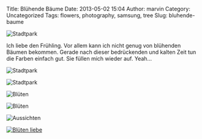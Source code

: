 Title: Blühende Bäume
Date: 2013-05-02 15:04
Author: marvin
Category: Uncategorized
Tags: flowers, photography, samsung, tree
Slug: bluhende-baume

![Stadtpark]({filename}/images/8699399920_a89be3586d_b.jpg)

Ich liebe den Frühling. Vor allem kann ich nicht genug von blühenden
Bäumen bekommen. Gerade nach dieser bedrückenden und kalten Zeit tun die
Farben einfach gut. Sie füllen mich wieder auf. Yeah...

![Stadtpark]({filename}/images/8698663000_bff1e1b89e_b.jpg)

![Stadtpark]({filename}/images/8698659898_4a5d6b203f_b.jpg)

![Blüten]({filename}/images/8688215323_9efefe3d49_b.jpg)

![Blüten]({filename}/images/8688207281_82535ef3ba_b.jpg)

![Aussichten]({filename}/images/8678383158_420c29be0c_b.jpg)

[![Blüten
liebe](https://farm9.staticflickr.com/8401/8678021964_8e6c1a6807_c.jpg)](http://www.flickr.com/photos/marvinxsteadfast/8678021964/ "Blüten liebe by marvinxsteadfast, on Flickr")

